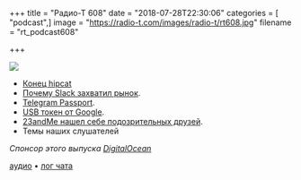 +++
title = "Радио-Т 608"
date = "2018-07-28T22:30:06"
categories = [ "podcast",]
image = "https://radio-t.com/images/radio-t/rt608.jpg"
filename = "rt_podcast608"

+++

![](https://radio-t.com/images/radio-t/rt608.jpg)

- [Конец hipcat](https://www.atlassian.com/blog/announcements/new-atlassian-slack-partnership)
- [Почему Slack захватил рынок](https://zapier.com/blog/slack-versus-hipchat/).
- [Telegram Passport](https://telegram.org/blog/passport).
- [USB токен от Google](https://www.digitaltrends.com/computing/google-titan-security-key-eliminates-passwords/).
- [23andMe нашел себе подозрительных друзей](https://www.scientificamerican.com/article/23andme-is-sharing-genetic-data-with-drug-giant/).
- Темы наших слушателей

*Спонсор этого выпуска [DigitalOcean](https://do.co/radiot)*


[аудио](https://cdn.radio-t.com/rt_podcast608.mp3) • [лог чата](http://chat.radio-t.com/logs/radio-t-608.html)
<audio src="https://cdn.radio-t.com/rt_podcast608.mp3" preload="none"></audio>
